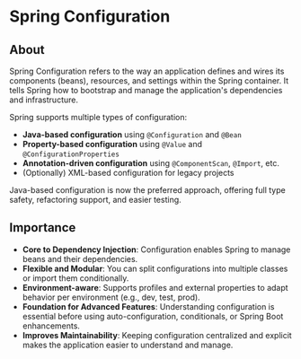 # Spring Configuration

## **About**

Spring Configuration refers to the way an application defines and wires its components (beans), resources, and settings within the Spring container. It tells Spring how to bootstrap and manage the application's dependencies and infrastructure.

Spring supports multiple types of configuration:

* **Java-based configuration** using `@Configuration` and `@Bean`
* **Property-based configuration** using `@Value` and `@ConfigurationProperties`
* **Annotation-driven configuration** using `@ComponentScan`, `@Import`, etc.
* (Optionally) XML-based configuration for legacy projects

Java-based configuration is now the preferred approach, offering full type safety, refactoring support, and easier testing.

## **Importance**

* **Core to Dependency Injection**: Configuration enables Spring to manage beans and their dependencies.
* **Flexible and Modular**: You can split configurations into multiple classes or import them conditionally.
* **Environment-aware**: Supports profiles and external properties to adapt behavior per environment (e.g., dev, test, prod).
* **Foundation for Advanced Features**: Understanding configuration is essential before using auto-configuration, conditionals, or Spring Boot enhancements.
* **Improves Maintainability**: Keeping configuration centralized and explicit makes the application easier to understand and manage.
